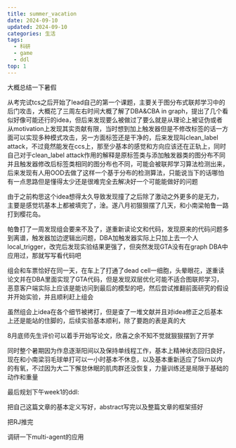 ```yaml
---
title: summer_vacation
date: 2024-09-10
updated: 2024-09-10
categories: 生活
tags:
  - 科研
  - game
  - ddl
top: 1
---
```


大概总结一下暑假

从考完试tcs之后开始了lead自己的第一个课题，主要关于图分布式联邦学习中的后门攻击，大概花了三周左右时间大概了解了DBA&CBA in graph，提出了几个看似好像可能还行的idea，但后来发现要么被做过了要么就是从理论上被证伪或者从motivation上发现其实贡献有限，当时想到加上触发器但是不修改标签的话一方面可以实现多种模式攻击，另一方面标签还是干净的，后来发现叫clean_label attack，不过竟然能发在ccs上，那至少基本的感觉和方向应该还在正轨上，同时自己对于clean_label attack作用的解释是原标签类与添加触发器类的图分布不同并且触发器修改后标签类相同的图分布也不同，可能会被联邦学习算法检测出来，后来发现有人用OOD去做了这样一个基于分布的检测算法，只能说当下的话哪怕有一点思路但是懂得太少还是很难完全去解决好一个可能能做好的问题

由于之前构思这个idea想得太久导致发现撞了之后除了激动之外更多的是无力，主要是感觉坑基本上都被填完了，淦。遂八月初狠狠摆了几天，和小南梁帕鲁一路打到樱花岛。

帕鲁打了一周发现组会要来不及了，遂重新读论文和代码，发现原来的代码问题多到离谱，触发器加边逻辑出问题，DBA加触发器实际上只加上去一个人local_trigger，改完后发现实验结果更强了，但突然发现GTA没有在graph DBA中应用过，那就写写看代码吧

组会和车票恰好在同一天，在车上了打通了dead cell一细胞，头晕眼花，遂重读论文并在DBA里面实现了GTA代码，但是发现双层优化可能不适合图联邦学习，恶意客户端实际上应该是能访问到最后的模型的吧，然后尝试推翻前面研究的假设并开始实验，并且顺利赶上组会

虽然组会上idea在各个细节被拷打，但是查了一堆文献并且对idea修正之后基本上还是能站的住脚的，后续实验基本顺利，除了要跑的表是真的大

8月底师先生评价可以着手开始写论文，欣喜之余不知不觉就狠狠摆到了开学

同时整个暑期因为作息逐渐阳间以及保持单线程工作，基本上精神状态回归良好，现在和小南梁羽毛球单打可以一小时基本不休息，以及基本重新适应了5km以内的有氧，不过因为大二下懈怠休眠的肌肉群还没恢复，力量训练还是局限于基础的动作和重量

最后规划下午week1的ddl:

把自己这篇文章的基本定义写好，abstract写完以及整篇文章的框架搭好

把RJ推完

调研一下multi-agent的应用